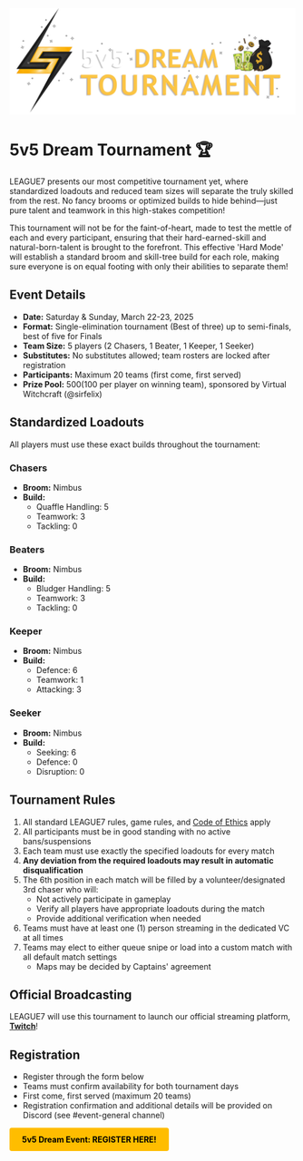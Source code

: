 
![5v5 Dream](../images/events/5v5_Dream.png)
# 5v5 Dream Tournament 🏆 

LEAGUE7 presents our most competitive tournament yet, where standardized loadouts and reduced team sizes will separate the truly skilled from the rest. No fancy brooms or optimized builds to hide behind—just pure talent and teamwork in this high-stakes competition!

This tournament will not be for the faint-of-heart, made to test the mettle of each and every participant, ensuring that their hard-earned-skill and natural-born-talent is brought to the forefront. This effective 'Hard Mode' will establish a standard broom and skill-tree build for each role, making sure everyone is on equal footing with only their abilities to separate them! 

## Event Details

- **Date:** Saturday & Sunday, March 22-23, 2025
- **Format:** Single-elimination tournament (Best of three) up to semi-finals, best of five for Finals
- **Team Size:** 5 players (2 Chasers, 1 Beater, 1 Keeper, 1 Seeker)
- **Substitutes:** No substitutes allowed; team rosters are locked after registration
- **Participants:** Maximum 20 teams (first come, first served)
- **Prize Pool:** $500 ($100 per player on winning team), sponsored by Virtual Witchcraft (@sirfelix)

## Standardized Loadouts

All players must use these exact builds throughout the tournament:

### Chasers
- **Broom:** Nimbus
- **Build:**
  - Quaffle Handling: 5
  - Teamwork: 3
  - Tackling: 0

### Beaters
- **Broom:** Nimbus
- **Build:**
  - Bludger Handling: 5
  - Teamwork: 3
  - Tackling: 0

### Keeper
- **Broom:** Nimbus
- **Build:**
  - Defence: 6
  - Teamwork: 1
  - Attacking: 3

### Seeker
- **Broom:** Nimbus
- **Build:**
  - Seeking: 6
  - Defence: 0
  - Disruption: 0

## Tournament Rules 
1. All standard LEAGUE7 rules, game rules, and [Code of Ethics](/codeofethics) apply
2. All participants must be in good standing with no active bans/suspensions
3. Each team must use exactly the specified loadouts for every match
4. **Any deviation from the required loadouts may result in automatic disqualification**
5. The 6th position in each match will be filled by a volunteer/designated 3rd chaser who will:
   - Not actively participate in gameplay
   - Verify all players have appropriate loadouts during the match
   - Provide additional verification when needed
6. Teams must have at least one (1) person streaming in the dedicated VC at all times 
8. Teams may elect to either queue snipe or load into a custom match with all default match settings
   - Maps may be decided by Captains' agreement

## Official Broadcasting
LEAGUE7 will use this tournament to launch our official streaming platform, <span style="color:#ab7efc">[**Twitch**](https://www.twitch.tv/league7qc)</span>! 

## Registration
- Register through the form below
- Teams must confirm availability for both tournament days
- First come, first served (maximum 20 teams)
- Registration confirmation and additional details will be provided on Discord (see #event-general channel)

<a href="https://docs.google.com/forms/d/e/1FAIpQLScSV_7sO7pBHiPEPq9M9isv5E9ec1KOqamcAGHE1J7vfUb0gg/viewform?usp=sharing"  target="_blank" style="display: inline-block; padding: 12px 22px; background-color: #ffbd00; color: black; text-decoration: none; font-weight: bold; border-radius: 4px; text-align: center;">5v5 Dream Event: REGISTER HERE!</a> 
